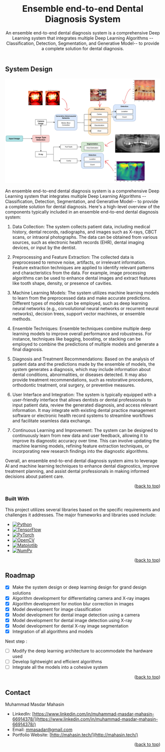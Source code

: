 <a name="readme-top"></a>


<br />
<div align="center">
  <h1 align="center">Ensemble end-to-end Dental Diagnosis System</h1>
  <p align="center">
    An ensemble end-to-end dental diagnosis system is a comprehensive Deep Learning system that integrates multiple Deep Learning Algorithms --Classification, Detection, Segmentation, and Generative Model-- to provide a complete solution for dental diagnosis. 
    <br />
    <br />
  </p>
</div>



<!-- ABOUT THE PROJECT -->
## System Design

[![Product Name Screen Shot][product-screenshot]](https://example.com)

An ensemble end-to-end dental diagnosis system is a comprehensive Deep Learning system that integrates multiple Deep Learning Algorithms --Classification, Detection, Segmentation, and Generative Model-- to provide a complete solution for dental diagnosis. Here's a high-level overview of the components typically included in an ensemble end-to-end dental diagnosis system:

1. Data Collection: The system collects patient data, including medical history, dental records, radiographs, and images such as X-rays, CBCT scans, or intraoral photographs. The data can be obtained from various sources, such as electronic health records (EHR), dental imaging devices, or input by the dentist.

2. Preprocessing and Feature Extraction: The collected data is preprocessed to remove noise, artifacts, or irrelevant information. Feature extraction techniques are applied to identify relevant patterns and characteristics from the data. For example, image processing algorithms can be used to enhance dental images and extract features like tooth shape, density, or presence of cavities.

3. Machine Learning Models: The system utilizes machine learning models to learn from the preprocessed data and make accurate predictions. Different types of models can be employed, such as deep learning neural networks (e.g., convolutional neural networks or recurrent neural networks), decision trees, support vector machines, or ensemble methods.

4. Ensemble Techniques: Ensemble techniques combine multiple deep learning models to improve overall performance and robustness. For instance, techniques like bagging, boosting, or stacking can be employed to combine the predictions of multiple models and generate a final diagnosis.

5. Diagnosis and Treatment Recommendations: Based on the analysis of patient data and the predictions made by the ensemble of models, the system generates a diagnosis, which may include information about dental conditions, abnormalities, or diseases detected. It may also provide treatment recommendations, such as restorative procedures, orthodontic treatment, oral surgery, or preventive measures.

6. User Interface and Integration: The system is typically equipped with a user-friendly interface that allows dentists or dental professionals to input patient data, review the generated diagnosis, and access relevant information. It may integrate with existing dental practice management software or electronic health record systems to streamline workflows and facilitate seamless data exchange.

7. Continuous Learning and Improvement: The system can be designed to continuously learn from new data and user feedback, allowing it to improve its diagnostic accuracy over time. This can involve updating the machine learning models, refining feature extraction techniques, or incorporating new research findings into the diagnostic algorithms.

Overall, an ensemble end-to-end dental diagnosis system aims to leverage AI and machine learning techniques to enhance dental diagnostics, improve treatment planning, and assist dental professionals in making informed decisions about patient care.

<p align="right">(<a href="#readme-top">back to top</a>)</p>



### Built With

This project utilizes several libraries based on the specific requirements and challenges it addresses. The major frameworks and libraries used include:

* [![Python][Python.org]][Python-url]
* [![TensorFlow][TensorFlow.org]][TensorFlow-url]
* [![PyTorch][PyTorch.org]][PyTorch-url]
* [![OpenCV][OpenCV.org]][OpenCV-url]
* [![Matplotlib][Matplotlib.org]][Matplotlib-url]
* [![NumPy][NumPy.org]][NumPy-url]




<p align="right">(<a href="#readme-top">back to top</a>)</p>


<!-- ROADMAP -->
## Roadmap

- [x] Make the system design or deep learning design for grand design solutions
- [x] Algorithm development for differentiating camera and X-ray images
- [x] Algorithm development for motion blur correction in images
- [x] Model development for image classification
- [x] Model development for dental image detection using a camera
- [x] Model development for dental image detection using X-ray
- [x] Model development for dental X-ray image segmentation
- [x] Integration of all algorithms and models

Next step :
- [ ] Modify the deep learning architecture to accommodate the hardware used
- [ ] Develop lightweight and efficient algorithms
- [ ] Integrate all the models into a cohesive system

<p align="right">(<a href="#readme-top">back to top</a>)</p>

<!-- CONTACT -->
## Contact

Muhammad Masdar Mahasin
- LinkedIn: [https://www.linkedin.com/in/muhammad-masdar-mahasin-66914378/](https://www.linkedin.com/in/muhammad-masdar-mahasin-66914378/)
- Email: mmasadar@gmail.com
- Portfolio Website: [http://mahasin.tech/](http://mahasin.tech/)

<p align="right">(<a href="#readme-top">back to top</a>)</p>




<!-- MARKDOWN LINKS & IMAGES -->
<!-- https://www.markdownguide.org/basic-syntax/#reference-style-links -->
[contributors-shield]: https://img.shields.io/github/contributors/othneildrew/Best-README-Template.svg?style=for-the-badge
[contributors-url]: https://github.com/othneildrew/Best-README-Template/graphs/contributors
[forks-shield]: https://img.shields.io/github/forks/othneildrew/Best-README-Template.svg?style=for-the-badge
[forks-url]: https://github.com/othneildrew/Best-README-Template/network/members
[stars-shield]: https://img.shields.io/github/stars/othneildrew/Best-README-Template.svg?style=for-the-badge
[stars-url]: https://github.com/othneildrew/Best-README-Template/stargazers
[issues-shield]: https://img.shields.io/github/issues/othneildrew/Best-README-Template.svg?style=for-the-badge
[issues-url]: https://github.com/othneildrew/Best-README-Template/issues
[license-shield]: https://img.shields.io/github/license/othneildrew/Best-README-Template.svg?style=for-the-badge
[license-url]: https://github.com/othneildrew/Best-README-Template/blob/master/LICENSE.txt
[linkedin-shield]: https://img.shields.io/badge/-LinkedIn-black.svg?style=for-the-badge&logo=linkedin&colorB=555
[linkedin-url]: https://linkedin.com/in/othneildrew
[product-screenshot]: System_Design.png
[Next.js]: https://img.shields.io/badge/next.js-000000?style=for-the-badge&logo=nextdotjs&logoColor=white
[Next-url]: https://nextjs.org/

[Python.org]: https://img.shields.io/badge/Python-3776AB?style=for-the-badge&logo=python&logoColor=white
[Python-url]: https://www.python.org
[TensorFlow.org]: https://img.shields.io/badge/TensorFlow-FF6F00?style=for-the-badge&logo=tensorflow&logoColor=white
[TensorFlow-url]: https://www.tensorflow.org
[PyTorch.org]: https://img.shields.io/badge/PyTorch-EE4C2C?style=for-the-badge&logo=pytorch&logoColor=white
[PyTorch-url]: https://pytorch.org
[OpenCV.org]: https://img.shields.io/badge/OpenCV-5C3EE8?style=for-the-badge&logo=opencv&logoColor=white
[OpenCV-url]: https://opencv.org
[Matplotlib.org]: https://img.shields.io/badge/Matplotlib-3776AB?style=for-the-badge&logo=python&logoColor=white
[Matplotlib-url]: https://matplotlib.org
[NumPy.org]: https://img.shields.io/badge/NumPy-013243?style=for-the-badge&logo=numpy&logoColor=white
[NumPy-url]: https://numpy.org

